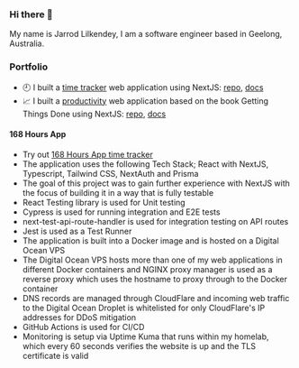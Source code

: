 ### Hi there 👋

My name is Jarrod Lilkendey, I am a software engineer based in Geelong, Australia.

### Portfolio

- 🕘 I built a [time tracker](https://168hoursapp.com) web application using NextJS: [repo](https://github.com/programmablewealth/168-hours), [docs](https://jarrodlilkendey.com/168-hours/)
- 📈 I built a [productivity](https://nextactionslist.com) web application based on the book Getting Things Done using NextJS: [repo](https://github.com/programmablewealth/gtd-saas), [docs](tbd)

#### 168 Hours App

- Try out [168 Hours App time tracker](https://168hoursapp.com)
- The application uses the following Tech Stack; React with NextJS, Typescript, Tailwind CSS, NextAuth and Prisma
- The goal of this project was to gain further experience with NextJS with the focus of building it in a way that is fully testable
- React Testing library is used for Unit testing
- Cypress is used for running integration and E2E tests
- next-test-api-route-handler is used for integration testing on API routes
- Jest is used as a Test Runner
- The application is built into a Docker image and is hosted on a Digital Ocean VPS
- The Digital Ocean VPS hosts more than one of my web applications in different Docker containers and NGINX proxy manager is used as a reverse proxy which uses the hostname to proxy through to the Docker container
- DNS records are managed through CloudFlare and incoming web traffic to the Digital Ocean Droplet is whitelisted for only CloudFlare's IP addresses for DDoS mitigation
- GitHub Actions is used for CI/CD
- Monitoring is setup via Uptime Kuma that runs within my homelab, which every 60 seconds verifies the website is up and the TLS certificate is valid

<!--
**programmablewealth/programmablewealth** is a ✨ _special_ ✨ repository because its `README.md` (this file) appears on your GitHub profile.

Here are some ideas to get you started:

- 🔭 I’m currently working on ...
- 🌱 I’m currently learning ...
- 👯 I’m looking to collaborate on ...
- 🤔 I’m looking for help with ...
- 💬 Ask me about ...
- 📫 How to reach me: ...
- 😄 Pronouns: ...
- ⚡ Fun fact: ...
-->
